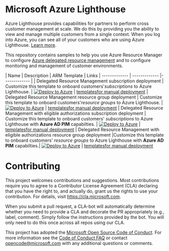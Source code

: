 
# Microsoft Azure Lighthouse

Azure Lighthouse provides capabilities for partners to perform cross customer management at scale.  We do this by providing you the ability to view and manage multiple customers from a single context. When you log into Azure, you can see all of your customers who are using Azure Lighthouse. [Learn more](https://azure.com/lighthouse).

This repository contains samples to help you use Azure Resource Manager to configure [Azure delegated resource management](https://docs.microsoft.com/azure/lighthouse/concepts/azure-delegated-resource-management) and to configure monitoring and management of customer environments.


| Name  | Description | ARM Template | Links
| ------------- | ------------- |------------- |
| Delegated Resource Management subscription deployment | Customize this template to onboard customers'*subscriptions* to Azure Lighthouse. | [![Deploy to Azure](https://aka.ms/deploytoazurebutton)](https://portal.azure.com/#create/Microsoft.Template/uri/https%3A%2F%2Fraw.githubusercontent.com%2FAzure%2FAzure-Lighthouse-samples%2Fmaster%2Ftemplates%2Fdelegated-resource-management%2FdelegatedResourceManagement.json) | [templatesfor manual deployment](https://github.com/Azure/Azure-Lighthouse-samples/tree/master/templates/delegated-resource-management)
| Delegated Resource Management resource group deployment | Customize this template to onboard customers'*resource groups* to Azure Lighthouse. | [![Deploy to Azure](https://aka.ms/deploytoazurebutton)](https://portal.azure.com/#create/Microsoft.Template/uri/https%3A%2F%2Fraw.githubusercontent.com%2FAzure%2FAzure-Lighthouse-samples%2Fmaster%2Ftemplates%2Frg-delegated-resource-management%2FrgDelegatedResourceManagement.json) | [templatesfor manual deployment](https://github.com/Azure/Azure-Lighthouse-samples/tree/master/templates/rg-delegated-resource-management)
| Delegated Resource Management with eligible authorizations subscription deployment | Customize this template to onboard customers' *subscriptions* to Azure Lighthouse with **Azure AD PIM** capabilties. | [![Deploy to Azure](https://aka.ms/deploytoazurebutton)](https://portal.azure.com/#create/Microsoft.Template/uri/https%3A%2F%2Fraw.githubusercontent.com%2FAzure%2FAzure-Lighthouse-samples%2Fmaster%2Ftemplates%2Frg-delegatedResourceManagement-eligible-authorizations%2Frg-delegatedResourcemanagement-eligible-authorizations.json) | [templatesfor manual deployment](https://github.com/Azure/Azure-Lighthouse-samples/tree/master/templates/delegated-resource-management-eligible-authorizations)
| Delegated Resource Management with eligible authorizations resource group deployment |Customize this template to onboard customers' *resource groups* to Azure Lighthouse with **Azure AD PIM** capabilties.| [![Deploy to Azure](https://aka.ms/deploytoazurebutton)](https://portal.azure.com/#create/Microsoft.Template/uri/https%3A%2F%2Fraw.githubusercontent.com%2FAzure%2FAzure-Lighthouse-samples%2Fmaster%2Ftemplates%2Frg-delegatedResourceManagement-eligible-authorizations%2Frg-delegatedResourcemanagement-eligible-authorizations.json) | [templatesfor manual deployment](https://github.com/Azure/Azure-Lighthouse-samples/tree/master/templates/rg-delegatedResourceManagement-eligible-authorizations)

# Contributing

This project welcomes contributions and suggestions.  Most contributions require you to agree to a
Contributor License Agreement (CLA) declaring that you have the right to, and actually do, grant us
the rights to use your contribution. For details, visit https://cla.microsoft.com.

When you submit a pull request, a CLA-bot will automatically determine whether you need to provide
a CLA and decorate the PR appropriately (e.g., label, comment). Simply follow the instructions
provided by the bot. You will only need to do this once across all repos using our CLA.

This project has adopted the [Microsoft Open Source Code of Conduct](https://opensource.microsoft.com/codeofconduct/).
For more information see the [Code of Conduct FAQ](https://opensource.microsoft.com/codeofconduct/faq/) or
contact [opencode@microsoft.com](mailto:opencode@microsoft.com) with any additional questions or comments.
